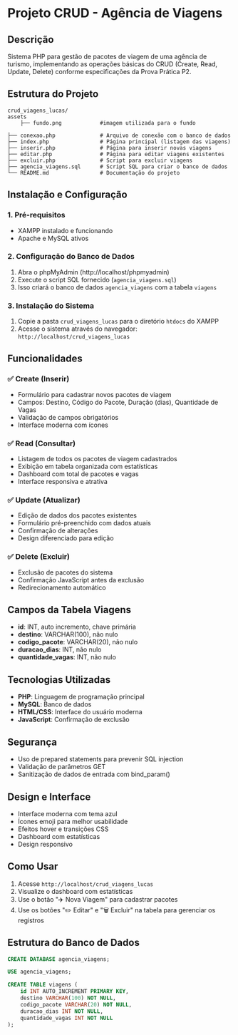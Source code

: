 # Projeto CRUD - Agência de Viagens

## Descrição
Sistema PHP para gestão de pacotes de viagem de uma agência de turismo, implementando as operações básicas do CRUD (Create, Read, Update, Delete) conforme especificações da Prova Prática P2.

## Estrutura do Projeto
```
crud_viagens_lucas/
assets
    ├── fundo.png            #imagem utilizada para o fundo

├── conexao.php              # Arquivo de conexão com o banco de dados
├── index.php                # Página principal (listagem das viagens)
├── inserir.php              # Página para inserir novas viagens
├── editar.php               # Página para editar viagens existentes
├── excluir.php              # Script para excluir viagens
├── agencia_viagens.sql      # Script SQL para criar o banco de dados
└── README.md                # Documentação do projeto
```

## Instalação e Configuração

### 1. Pré-requisitos
- XAMPP instalado e funcionando
- Apache e MySQL ativos

### 2. Configuração do Banco de Dados
1. Abra o phpMyAdmin (http://localhost/phpmyadmin)
2. Execute o script SQL fornecido (`agencia_viagens.sql`)
3. Isso criará o banco de dados `agencia_viagens` com a tabela `viagens`

### 3. Instalação do Sistema
1. Copie a pasta `crud_viagens_lucas` para o diretório `htdocs` do XAMPP
2. Acesse o sistema através do navegador: `http://localhost/crud_viagens_lucas`

## Funcionalidades

### ✅ Create (Inserir)
- Formulário para cadastrar novos pacotes de viagem
- Campos: Destino, Código do Pacote, Duração (dias), Quantidade de Vagas
- Validação de campos obrigatórios
- Interface moderna com ícones

### ✅ Read (Consultar)
- Listagem de todos os pacotes de viagem cadastrados
- Exibição em tabela organizada com estatísticas
- Dashboard com total de pacotes e vagas
- Interface responsiva e atrativa

### ✅ Update (Atualizar)
- Edição de dados dos pacotes existentes
- Formulário pré-preenchido com dados atuais
- Confirmação de alterações
- Design diferenciado para edição

### ✅ Delete (Excluir)
- Exclusão de pacotes do sistema
- Confirmação JavaScript antes da exclusão
- Redirecionamento automático

## Campos da Tabela Viagens
- **id**: INT, auto incremento, chave primária
- **destino**: VARCHAR(100), não nulo
- **codigo_pacote**: VARCHAR(20), não nulo
- **duracao_dias**: INT, não nulo
- **quantidade_vagas**: INT, não nulo

## Tecnologias Utilizadas
- **PHP**: Linguagem de programação principal
- **MySQL**: Banco de dados
- **HTML/CSS**: Interface do usuário moderna
- **JavaScript**: Confirmação de exclusão

## Segurança
- Uso de prepared statements para prevenir SQL injection
- Validação de parâmetros GET
- Sanitização de dados de entrada com bind_param()

## Design e Interface
- Interface moderna com tema azul
- Ícones emoji para melhor usabilidade
- Efeitos hover e transições CSS
- Dashboard com estatísticas
- Design responsivo

## Como Usar
1. Acesse `http://localhost/crud_viagens_lucas`
2. Visualize o dashboard com estatísticas
3. Use o botão "✈️ Nova Viagem" para cadastrar pacotes
4. Use os botões "✏️ Editar" e "🗑️ Excluir" na tabela para gerenciar os registros

## Estrutura do Banco de Dados
```sql
CREATE DATABASE agencia_viagens;

USE agencia_viagens;

CREATE TABLE viagens (
    id INT AUTO_INCREMENT PRIMARY KEY,
    destino VARCHAR(100) NOT NULL,
    codigo_pacote VARCHAR(20) NOT NULL,
    duracao_dias INT NOT NULL,
    quantidade_vagas INT NOT NULL
);
```



